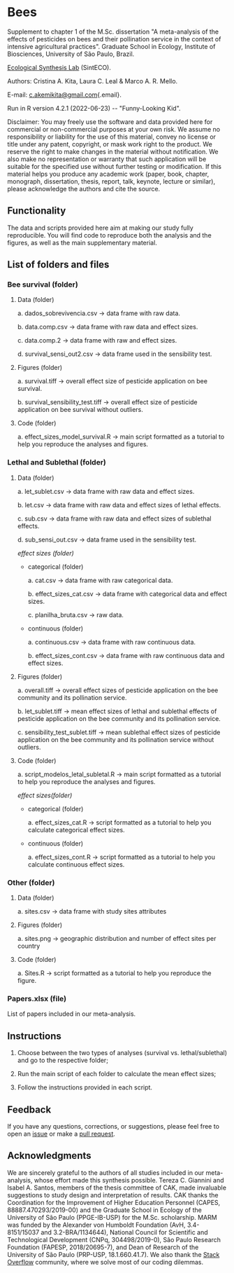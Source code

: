 # Bees

Supplement to chapter 1 of the M.Sc. dissertation "A meta-analysis of the effects of pesticides on bees and their pollination service in the context of intensive agricultural practices". Graduate School in Ecology, Institute of Biosciences, University of São Paulo, Brazil.

[Ecological Synthesis Lab](https://marcomellolab.wordpress.com) (SintECO).

Authors: Cristina A. Kita, Laura C. Leal & Marco A. R. Mello.

E-mail: [c.akemikita\@gmail.com](mailto:c.akemikita@gmail.com){.email}.

Run in R version 4.2.1 (2022-06-23) -- "Funny-Looking Kid".

Disclaimer: You may freely use the software and data provided here for commercial or non-commercial purposes at your own risk. We assume no responsibility or liability for the use of this material, convey no license or title under any patent, copyright, or mask work right to the product. We reserve the right to make changes in the material without notification. We also make no representation or warranty that such application will be suitable for the specified use without further testing or modification. If this material helps you produce any academic work (paper, book, chapter, monograph, dissertation, thesis, report, talk, keynote, lecture or similar), please acknowledge the authors and cite the source.

## Functionality

The data and scripts provided here aim at making our study fully reproducible. You will find code to reproduce both the analysis and the figures, as well as the main supplementary material.

## List of folders and files

### **Bee survival (folder)**

1.  Data (folder)

    a.  dados_sobrevivencia.csv -\> data frame with raw data.

    b.  data.comp.csv -\> data frame with raw data and effect sizes.

    c.  data.comp.2 -\> data frame with raw and effect sizes.

    d.  survival_sensi_out2.csv -\> data frame used in the sensibility test.

2.  Figures (folder)

    a.  survival.tiff -\> overall effect size of pesticide application on bee survival.

    b.  survival_sensibility_test.tiff -\> overall effect size of pesticide application on bee survival without outliers.

3.  Code (folder)

    a.  effect_sizes_model_survival.R -\> main script formatted as a tutorial to help you reproduce the analyses and figures.

### **Lethal and Sublethal (folder)**

1.  Data (folder)

    a.  let_sublet.csv -\> data frame with raw data and effect sizes.

    b.  let.csv -\> data frame with raw data and effect sizes of lethal effects.

    c.  sub.csv -\> data frame with raw data and effect sizes of sublethal effects.

    d.  sub_sensi_out.csv -\> data frame used in the sensibility test.

    *effect sizes (folder)*

    -   categorical (folder)

        a.  cat.csv -\> data frame with raw categorical data.

        b.  effect_sizes_cat.csv -\> data frame with categorical data and effect sizes.

        c.  planilha_bruta.csv -\> raw data.

    -   continuous (folder)

        a.  continuous.csv -\> data frame with raw continuous data.

        b.  effect_sizes_cont.csv -\> data frame with raw continuous data and effect sizes.

2.  Figures (folder)

    a.  overall.tiff -\> overall effect sizes of pesticide application on the bee community and its pollination service.

    b.  let_sublet.tiff -\> mean effect sizes of lethal and sublethal effects of pesticide application on the bee community and its pollination service.

    c.  sensibility_test_sublet.tiff -\> mean sublethal effect sizes of pesticide application on the bee community and its pollination service without outliers.

3.  Code (folder)

    a.  script_modelos_letal_subletal.R -\> main script formatted as a tutorial to help you reproduce the analyses and figures.

    *effect sizes(folder)*

    -   categorical (folder)

        a.  effect_sizes_cat.R -\> script formatted as a tutorial to help you calculate categorical effect sizes.

    -   continuous (folder)

        a.  effect_sizes_cont.R -\> script formatted as a tutorial to help you calculate continuous effect sizes.

### **Other (folder)**

1.  Data (folder)
    
    a.  sites.csv -\> data frame with study sites attributes 
    
2.  Figures (folder)
   
    a.  sites.png -\> geographic distribution and number of effect sites per country
    
3.  Code (folder)
    
    a. Sites.R -\> script formatted as a tutorial to help you reproduce the figure.

### **Papers.xlsx (file)**

List of papers included in our meta-analysis.

## Instructions

1.  Choose between the two types of analyses (survival vs. lethal/sublethal) and go to the respective folder;

2.  Run the main script of each folder to calculate the mean effect sizes;

3.  Follow the instructions provided in each script.

## Feedback

If you have any questions, corrections, or suggestions, please feel free to open an [issue](https://github.com/CKita/Bees/issues) or make a [pull request](https://github.com/CKita/Bees/pulls).

## Acknowledgments

We are sincerely grateful to the authors of all studies included in our meta-analysis, whose effort made this synthesis possible. Tereza C. Giannini and Isabel A. Santos, members of the thesis committee of CAK, made invaluable suggestions to study design and interpretation of results. CAK thanks the Coordination for the Improvement of Higher Education Personnel (CAPES, 88887.470293/2019-00) and the Graduate School in Ecology of the University of São Paulo (PPGE-IB-USP) for the M.Sc. scholarship. MARM was funded by the Alexander von Humboldt Foundation (AvH, 3.4-8151/15037 and 3.2-BRA/1134644), National Council for Scientific and Technological Development (CNPq, 304498/2019-0), São Paulo Research Foundation (FAPESP, 2018/20695-7), and Dean of Research of the University of São Paulo (PRP-USP, 18.1.660.41.7). We also thank the [Stack Overflow](https://stackoverflow.com/) community, where we solve most of our coding dilemmas.
